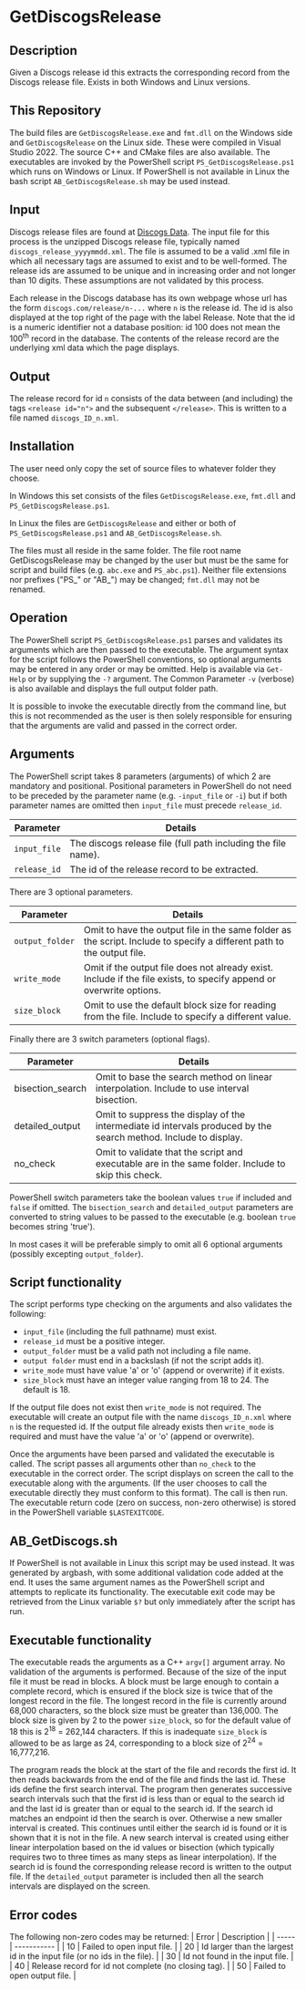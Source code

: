 # GetDiscogsRelease

## Description
Given a Discogs release id this extracts the corresponding record from the Discogs release file. Exists in both Windows and Linux versions.

## This Repository
The build files are `GetDiscogsRelease.exe` and `fmt.dll` on the Windows side and `GetDiscogsRelease` on the Linux side. These were compiled in Visual Studio 2022. The source C++ and CMake files are also available. The executables are invoked by the PowerShell script `PS_GetDiscogsRelease.ps1` which runs on Windows or Linux. If PowerShell is not available in Linux the bash script `AB_GetDiscogsRelease.sh` may be used instead.

## Input
Discogs release files are found at [Discogs Data](http://data.discogs.com/). The input file for this process is the unzipped Discogs release file, typically named `discogs_release_yyyymmdd.xml`. The file is assumed to be a valid .xml file in which all necessary tags are assumed to exist and to be well-formed. The release ids are assumed to be unique and in increasing order and not longer than 10 digits. These assumptions are not validated by this process.

Each release in the Discogs database has its own webpage whose url has the form `discogs.com/release/n-...` where `n` is the release id. The id is also displayed at the top right of the page with the label Release. Note that the id is a numeric identifier not a database position: id 100 does not mean the 100<sup>th</sup> record in the database. The contents of the release record are the underlying xml data which the page displays. 

## Output
The release record for id `n` consists of the data between (and including) the tags `<release id="n">` and the subsequent `</release>`. This is written to a file named `discogs_ID_n.xml`.

## Installation
The user need only copy the set of source files to whatever folder they choose. 

In Windows this set consists of the files `GetDiscogsRelease.exe`, `fmt.dll` and `PS_GetDiscogsRelease.ps1`.

 In Linux the files are `GetDiscogsRelease` and either or both of `PS_GetDiscogsRelease.ps1` and `AB_GetDiscogsRelease.sh`. 
 
 The files must all reside in the same folder. The file root name GetDiscogsRelease may be changed by the user but must be the same for script and build files (e.g. `abc.exe` and `PS_abc.ps1`). Neither file extensions nor prefixes ("PS_" or "AB_") may be changed; `fmt.dll` may not be renamed.

## Operation
The PowerShell script `PS_GetDiscogsRelease.ps1` parses and validates its arguments which are then passed to the executable. The argument syntax for the script follows the PowerShell conventions, so optional arguments may be entered in any order or may be omitted. Help is available via `Get-Help` or by supplying the `-?` argument. The Common Parameter `-v` (verbose) is also available and displays the full output folder path.

It is possible to invoke the executable directly from the command line, but this is not recommended as the user is then solely responsible for ensuring that the arguments are valid and passed in the correct order. 

## Arguments
The PowerShell script takes 8 parameters (arguments) of which 2 are mandatory and positional. Positional parameters in PowerShell do not need to be preceded by the parameter name (e.g. `-input_file` or `-i`) but if both parameter names are omitted then `input_file` must precede `release_id`.

| Parameter  | Details |
| ---------- | ------- |
| `input_file` | The discogs release file (full path including the file name). |
| `release_id` | The id of the release record to be extracted.                 |

There are 3 optional parameters.

| Parameter  | Details |
| ---------- | ------- |
| `output_folder` | Omit to have the output file in the same folder as the script. Include to specify a different path to the output file.
| `write_mode` | Omit if the output file does not already exist. Include if the file exists, to specify append or overwrite options. |
| `size_block` | Omit to use the default block size for reading from the file. Include to specify a different value. |

Finally there are 3 switch parameters (optional flags).

| Parameter  | Details |
| ---------- | ------- |
| bisection_search | Omit to base the search method on linear interpolation. Include to use interval bisection. |
| detailed_output | Omit to suppress the display of the intermediate id intervals produced by the search method. Include to display. |
|no_check | Omit to validate that the script and executable are in the same folder. Include to skip this check. |

PowerShell switch parameters take the boolean values `true` if included and `false` if omitted. The `bisection_search` and `detailed_output` parameters are converted to string values to be passed to the executable (e.g. boolean `true` becomes string 'true'). 

In most cases it will be preferable simply to omit all 6 optional arguments (possibly excepting `output_folder`).

## Script functionality
The script performs type checking on the arguments and also validates the following:
 - `input_file` (including the full pathname) must exist.
 - `release_id` must be a positive integer.
 - `output_folder` must be a valid path not including a file name.
 - `output folder` must end in a backslash (if not the script adds it).
 - `write_mode` must have value 'a' or 'o' (append or overwrite) if it exists.
 - `size_block` must have an integer value ranging from 18 to 24. The default is 18. 

If the output file does not exist then `write_mode` is not required. The executable will create an output file with the name `discogs_ID_n.xml` where `n` is the requested id. If the output file already exists then `write_mode` is required and must have the value 'a' or 'o' (append or overwrite).

Once the arguments have been parsed and validated the executable is called. The script passes all arguments other than `no_check` to the executable in the correct order. The script displays on screen the call to the executable along with the arguments. (If the user chooses to call the executable directly they must conform to this format). The call is then run. The executable return code (zero on success, non-zero otherwise) is stored in the PowerShell variable `$LASTEXITCODE`.

## AB_GetDiscogs.sh
If PowerShell is not available in Linux this script may be used instead. It was generated by argbash, with some additional validation code added at the end. It uses the same argument names as the PowerShell script and attempts to replicate its functionality. The executable exit code may be retrieved from the Linux variable `$?` but only immediately after the script has run.
 
## Executable functionality
The executable reads the arguments as a C++ `argv[]` argument array. No validation of the arguments is performed. Because of the size of the input file it must be read in blocks. A block must be large enough to contain a complete record, which is ensured if the block size is twice that of the longest record in the file. The longest record in the file is currently around 68,000 characters, so the block size must be greater than 136,000. The block size is given by 2 to the power `size_block`, so for the default value of 18 this is 2<sup>18</sup> = 262,144 characters. If this is inadequate `size_block` is allowed to be as large as 24, corresponding to a block size of 2<sup>24</sup> =  16,777,216.

The program reads the block at the start of the file and records the first id. It then reads backwards from the end of the file and finds the last id. These ids define the first search interval. The program then generates successive search intervals such that the first id is less than or equal to the search id and the last id is greater than or equal to the search id. If the search id matches an endpoint id then the search is over. Otherwise a new smaller interval is created. This continues until either the search id is found or it is shown that it is not in the file. A new search interval is created using either linear interpolation based on the id values or bisection (which typically requires two to three times as many steps as linear interpolation). If the search id is found the corresponding release record is written to the output file. If the `detailed_output` parameter is included then all the search intervals are displayed on the screen.

## Error codes
The following non-zero codes may be returned:
| Error | Description |
| ----- | ----------- |
| 10 |	Failed to open input file. |
| 20 |	Id larger than the largest id in the input file (or no ids in the file). |
| 30 |	Id not found in the input file. |
| 40 |	Release record for id not complete (no closing tag). |
| 50 |	Failed to open output file. |